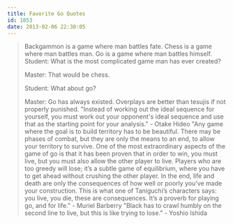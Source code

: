 ```yaml
---
title: Favorite Go Quotes
id: 1853
date: 2013-02-06 22:30:05
---
```


> Backgammon is a game where man battles fate. Chess is a game where man battles man. Go is a game where man battles himself.
> Student: What is the most complicated game man has ever created?
> 
> Master: That would be chess.
> 
> Student: What about go?
> 
> Master: Go has always existed.
> Overplays are better than tesujis if not properly punished.
> "Instead of working out the ideal sequence for yourself, you must work out your opponent's ideal sequence and use that as the starting point for your analysis." - Otake Hideo
> "Any game where the goal is to build territory has to be beautiful. There may be phases of combat, but they are only the means to an end, to allow your territory to survive. One of the most extraordinary aspects of the game of go is that it has been proven that in order to win, you must live, but you must also allow the other player to live. Players who are too greedy will lose; it’s a subtle game of equilibrium, where you have to get ahead without crushing the other player. In the end, life and death are only the consequences of how well or poorly you’ve made your construction. This is what one of Taniguchi’s characters says: you live, you die, these are consequences. It’s a proverb for playing go, and for life." - Muriel Barberry
> "Black has to crawl humbly on the second line to live, but this is like trying to lose." - Yoshio Ishida